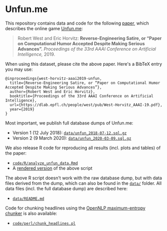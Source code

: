 # Unfun.me

This repository contains data and code for the following [paper](https://dlab.epfl.ch/people/west/pub/West-Horvitz_AAAI-19.pdf), which describes the online game [Unfun.me](http://unfun.me):

> Robert West and Eric Horvitz: **Reverse-Engineering Satire, or “Paper on Computational Humor Accepted Despite Making Serious Advances”.** *Proceedings of the 33rd AAAI Conference on Artificial Intelligence,* 2019. 

When using this dataset, please cite the above paper. Here's a BibTeX entry you may use:

```
@inproceedings{west-horvitz-aaai2019-unfun,
  title={Reverse-Engineering Satire, or “Paper on Computational Humor Accepted Despite Making Serious Advances”},
  author={Robert West and Eric Horvitz},
  booktitle={Proceedings of the 33rd AAAI Conference on Artificial Intelligence},
  url={https://dlab.epfl.ch/people/west/pub/West-Horvitz_AAAI-19.pdf},
  year={2019}
}
```

Most important, we publish full database dumps of Unfun.me:
- Version 1 (12 July 2018): [`data/unfun_2018-07-12.sql.gz`](data/unfun_2018-07-12.sql.gz)
- Version 2 (9 March 2020): [`data/unfun_2020-03-09.sql.gz`](data/unfun_2020-03-09.sql.gz)

We also release R code for reproducing all results (incl. plots and tables) of the paper:
- [`code/R/analyze_unfun_data.Rmd`](code/R/analyze_unfun_data.Rmd)
- A [rendered version](https://epfl-dlab.github.io/unfun/code/R/analyze_unfun_data.html) of the above script
<!-- Here's how to make the GitHub Pages version: https://stackoverflow.com/a/8446391 -->

The above R script doesn't work with the raw database dump, but with data files derived from the dump, which can also be found in the [`data/`](data) folder. All data files (incl. the full database dump) are described here:
- [`data/README.md`](data/README.md)

Code for chunking headlines using the [OpenNLP maximum-entropy chunker](https://web.archive.org/web/20190110112122/https://opennlp.apache.org/docs/1.9.1/manual/opennlp.html) is also available:
- [`code/perl/chunk_headlines.pl`](code/perl/chunk_headlines.pl)
 
